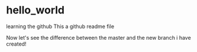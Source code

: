 # hello_world
learning the github
This a github readme file

Now let's see the difference between the master and the new branch i have created!
